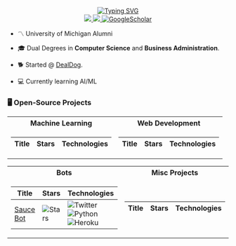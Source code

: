 <p align="center">
<a href="https://github.com/ddworak44">
    <img src="https://readme-typing-svg.demolab.com?font=Helvetica&size=18&duration=2000&pause=100&multiline=true&width=500&height=80&lines=Dolan+Dworak;Dual+Degree+%7C+Business+Administration+and+Computer+Science;Interested+in+research+🔬,+startups+🍎,+and+AI+👾." alt="Typing SVG" />
</a>
<br/>

<a href="https://www.linkedin.com/in/dolandworak/">
    <img src="https://img.shields.io/badge/-Linkedin-blue?style=flat-square&logo=linkedin">
</a>
<a href="mailto:ddworak@umich.edu">
    <img src="https://img.shields.io/badge/-Email-red?style=flat-square&logo=gmail&logoColor=white">
</a>
<a href='https://dx.doi.org/10.7302/4824' target="_blank">
    <img alt='GoogleScholar' src='https://img.shields.io/badge/Scholar-100000?style=flat&logo=GoogleScholar&logoColor=white&&color=0181FF'>
</a>

<br/> 

</p>

* 〽️ University of Michigan Alumni

* 🎓 Dual Degrees in **Computer Science** and **Business Administration**.

* 🐕 Started @ [DealDog](https://apps.apple.com/us/app/dealdog/id1641987855?platform=iphone).

* 💻 Currently learning AI/ML

### 🖥️ Open-Source Projects
<table>
<tr><th>Machine Learning </th><th>Web Development</th></tr>
<tr><td>

|Title | Stars | Technologies|
|--|--|--|

</td><td>

|Title | Stars | Technologies|
|--|--|--|

</td></tr> </table>

<table>
<tr><th>Bots </th><th>Misc Projects </th></tr>
<tr><td>

|Title | Stars | Technologies|
|--|--|--|
| [Sauce Bot](https://github.com/ddworak44/sauce) | <img alt="Stars" src="https://img.shields.io/github/stars/ddworak44/sauce?style=flat-square&labelColor=black"/> | ![Twitter](https://img.shields.io/badge/API-black?style=flat-square&logo=twitter) ![Python](https://img.shields.io/badge/Python-black?style=flat-square&logo=python) ![Heroku](https://img.shields.io/badge/Heroku-black?style=flat-square&logo=heroku)

</td><td>

|Title | Stars | Technologies|
|--|--|--|

</td></tr> </table>
